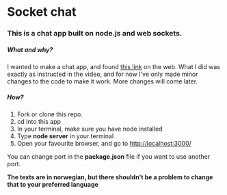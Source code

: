 # Socket chat

### This is a chat app built on node.js and web sockets.


##### What and why?
I wanted to make a chat app, and found [this link](https://www.youtube.com/watch?v=tHbCkikFfDE) on the web. What I did was exactly as instructed in the video, and for now I've only made minor changes to the code to make it work.
More changes will come later.

##### How?
1. Fork or clone this repo.
2. cd into this app 
3. In your terminal, make sure you have node installed
4. Type **node server** in your terminal
5. Open your favourite browser, and go to [http://localhost:3000/](http://localhost:3000/)

You can change port in the **package.json** file if you want to use another port.


**The texts are in norwegian, but there shouldn't be a problem to change that to your preferred language**




